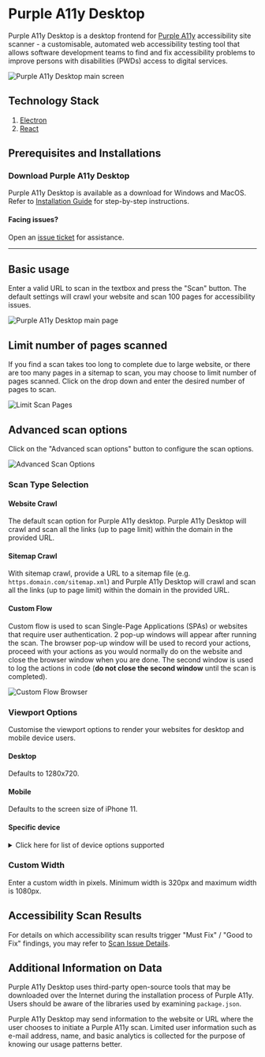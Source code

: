 # Purple A11y Desktop

Purple A11y Desktop is a desktop frontend for [Purple A11y](https://github.com/GovTechSG/purple-hats) accessibility site scanner - a customisable, automated web accessibility testing tool that allows software development teams to find and fix accessibility problems to improve persons with disabilities (PWDs) access to digital services.

<img alt="Purple A11y Desktop main screen" src="https://github.com/GovTechSG/purple-hats-desktop/assets/2021525/8eb8268e-80dd-4aff-b004-a4e7b8949ebc">

## Technology Stack

1. [Electron](https://www.electronjs.org/)
2. [React](https://react.dev/)

## Prerequisites and Installations

### Download Purple A11y Desktop

Purple A11y Desktop is available as a download for Windows and MacOS. Refer to [Installation Guide](/INSTALLATION.md) for step-by-step instructions.

#### Facing issues?

Open an [issue ticket](https://github.com/GovTechSG/purple-hats-desktop/issues) for assistance.

---

## Basic usage

Enter a valid URL to scan in the textbox and press the "Scan" button.  The default settings will crawl your website and scan 100 pages for accessibility issues.

![Purple A11y Desktop main page](https://github.com/GovTechSG/purple-hats-desktop/assets/2021525/7d114637-6337-4f68-a8a4-a7673c4601ef)

## Limit number of pages scanned

If you find a scan takes too long to complete due to large website, or there are too many pages in a sitemap to scan, you may choose to limit number of pages scanned. Click on the drop down and enter the desired number of pages to scan.

![Limit Scan Pages](https://github.com/GovTechSG/purple-hats-desktop/assets/2021525/4bfb1125-138e-4720-9db0-a046a4b1f495)

## Advanced scan options

Click on the "Advanced scan options" button to configure the scan options.

![Advanced Scan Options](https://github.com/GovTechSG/purple-hats-desktop/assets/2021525/caf2c1a6-1acf-433d-9843-3482666ac377)

### Scan Type Selection

#### Website Crawl

The default scan option for Purple A11y desktop. Purple A11y Desktop will crawl and scan all the links (up to page limit) within the domain in the provided URL.

#### Sitemap Crawl

With sitemap crawl, provide a URL to a sitemap file (e.g. `https.domain.com/sitemap.xml`) and Purple A11y Desktop will crawl and scan all the links (up to page limit) within the domain in the provided URL.

#### Custom Flow

Custom flow is used to scan Single-Page Applications (SPAs) or websites that require user authentication. 2 pop-up windows will appear after running the scan. The browser pop-up window will be used to record your actions, proceed with your actions as you would normally do on the website and close the browser window when you are done. The second window is used to log the actions in code (**do not close the second window** until the scan is completed).

![Custom Flow Browser](https://github.com/GovTechSG/purple-hats-desktop/assets/2021525/c5962e1d-80c4-430d-853f-37009302c19d)

### Viewport Options

Customise the viewport options to render your websites for desktop and mobile device users.

#### Desktop

Defaults to 1280x720.

#### Mobile

Defaults to the screen size of iPhone 11.

#### Specific device

<details>
  <summary>Click here for list of device options supported</summary>

- "Desktop Chrome HiDPI"
- "Desktop Edge HiDPI"
- "Desktop Firefox HiDPI"
- "Desktop Safari"
- "Desktop Chrome"
- "Desktop Edge"
- "Desktop Firefox"
- "Blackberry PlayBook"
- "Blackberry PlayBook landscape"
- "BlackBerry Z30"
- "BlackBerry Z30 landscape"
- "Galaxy Note 3"
- "Galaxy Note 3 landscape"
- "Galaxy Note II"
- "Galaxy Note II landscape"
- "Galaxy S III"
- "Galaxy S III landscape"
- "Galaxy S5"
- "Galaxy S5 landscape"
- "Galaxy S8"
- "Galaxy S8 landscape"
- "Galaxy S9+"
- "Galaxy S9+ landscape"
- "Galaxy Tab S4"
- "Galaxy Tab S4 landscape"
- "iPad (gen 6)"
- "iPad (gen 6) landscape"
- "iPad (gen 7)"
- "iPad (gen 7) landscape"
- "iPad Mini"
- "iPad Mini landscape"
- "iPad Pro 11"
- "iPad Pro 11 landscape"
- "iPhone 6"
- "iPhone 6 landscape"
- "iPhone 6 Plus"
- "iPhone 6 Plus landscape"
- "iPhone 7"
- "iPhone 7 landscape"
- "iPhone 7 Plus"
- "iPhone 7 Plus landscape"
- "iPhone 8"
- "iPhone 8 landscape"
- "iPhone 8 Plus"
- "iPhone 8 Plus landscape"
- "iPhone SE"
- "iPhone SE landscape"
- "iPhone X"
- "iPhone X landscape"
- "iPhone XR"
- "iPhone XR landscape"
- "iPhone 11"
- "iPhone 11 landscape"
- "iPhone 11 Pro"
- "iPhone 11 Pro landscape"
- "iPhone 11 Pro Max"
- "iPhone 11 Pro Max landscape"
- "iPhone 12"
- "iPhone 12 landscape"
- "iPhone 12 Pro"
- "iPhone 12 Pro landscape"
- "iPhone 12 Pro Max"
- "iPhone 12 Pro Max landscape"
- "iPhone 12 Mini"
- "iPhone 12 Mini landscape"
- "iPhone 13"
- "iPhone 13 landscape"
- "iPhone 13 Pro"
- "iPhone 13 Pro landscape"
- "iPhone 13 Pro Max"
- "iPhone 13 Pro Max landscape"
- "iPhone 13 Mini"
- "iPhone 13 Mini landscape"
- "Kindle Fire HDX"
- "Kindle Fire HDX landscape"
- "LG Optimus L70"
- "LG Optimus L70 landscape"
- "Microsoft Lumia 550"
- "Microsoft Lumia 550 landscape"
- "Microsoft Lumia 950"
- "Microsoft Lumia 950 landscape"
- "Nexus 10"
- "Nexus 10 landscape"
- "Nexus 4"
- "Nexus 4 landscape"
- "Nexus 5"
- "Nexus 5 landscape"
- "Nexus 5X"
- "Nexus 5X landscape"
- "Nexus 6"
- "Nexus 6 landscape"
- "Nexus 6P"
- "Nexus 6P landscape"
- "Nexus 7"
- "Nexus 7 landscape"
- "Nokia Lumia 520"
- "Nokia Lumia 520 landscape"
- "Nokia N9"
- "Nokia N9 landscape"
- "Pixel 2"
- "Pixel 2 landscape"
- "Pixel 2 XL"
- "Pixel 2 XL landscape"
- "Pixel 3"
- "Pixel 3 landscape"
- "Pixel 4"
- "Pixel 4 landscape"
- "Pixel 4a (5G)"
- "Pixel 4a (5G) landscape"
- "Pixel 5"
- "Pixel 5 landscape"
- "Moto G4"
- "Moto G4 landscape"

</details>

### Custom Width

Enter a custom width in pixels. Minimum width is 320px and maximum width is 1080px.

## Accessibility Scan Results
For details on which accessibility scan results trigger "Must Fix" / "Good to Fix" findings, you may refer to [Scan Issue Details](https://github.com/GovTechSG/purple-hats/blob/master/DETAILS.md).

## Additional Information on Data

Purple A11y Desktop uses third-party open-source tools that may be downloaded over the Internet during the installation process of Purple A11y. Users should be aware of the libraries used by examining `package.json`.

Purple A11y Desktop may send information to the website or URL where the user chooses to initiate a Purple A11y scan. Limited user information such as e-mail address, name, and basic analytics is collected for the purpose of knowing our usage patterns better.
